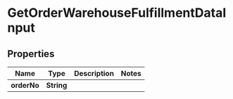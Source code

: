 
# GetOrderWarehouseFulfillmentDataInput

## Properties
Name | Type | Description | Notes
------------ | ------------- | ------------- | -------------
**orderNo** | **String** |  | 



